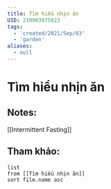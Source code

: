 ```yaml
---
title: Tìm hiểu nhịn ăn
UID: 210903075023
tags:
  - 'created/2021/Sep/03'
  - 'garden'
aliases:
  - null
---
```

# Tìm hiểu nhịn ăn

## Notes:

[[Intermittent Fasting]]


## Tham khảo:
```dataview
list
from [[Tìm hiểu nhịn ăn]]
sort file.name asc
```